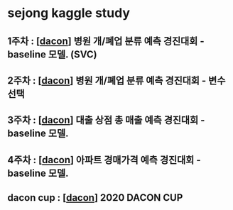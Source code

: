 # sejong kaggle study

## 1주차 : [[dacon](https://dacon.io/competitions/official/9565/overview/)] 병원 개/폐업 분류 예측 경진대회 - baseline 모델. (SVC)

## 2주차 : [[dacon](https://dacon.io/competitions/official/9565/overview/)] 병원 개/폐업 분류 예측 경진대회 - 변수 선택

## 3주차 : [[dacon](https://dacon.io/competitions/official/136/overview/)] 대출 상점 총 매출 예측 경진대회 - baseline 모델.

## 4주차 : [[dacon](https://dacon.io/competitions/official/17801/overview/)] 아파트 경매가격 예측 경진대회 - baseline 모델.

## dacon cup : [[dacon](https://dacon.io/competitions/official/235683/overview/)] 2020 DACON CUP
